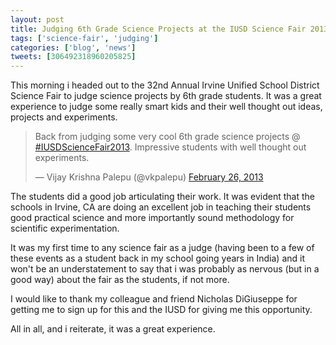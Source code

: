 ```yaml
---
layout: post
title: Judging 6th Grade Science Projects at the IUSD Science Fair 2013
tags: ['science-fair', 'judging']
categories: ['blog', 'news']
tweets: [306492318960205825]
---
```



This morning i headed out to the 32nd Annual Irvine Unified School District Science Fair to judge science projects by 6th grade students. It was a great experience to judge some really smart kids and their well thought out ideas, projects and experiments.

<blockquote class="twitter-tweet"><p>Back from judging some very cool 6th grade science projects @ <a href="https://twitter.com/search/%23IUSDScienceFair2013">#IUSDScienceFair2013</a>. Impressive students with well thought out experiments.</p>&mdash; Vijay Krishna Palepu (@vkpalepu) <a href="https://twitter.com/vkpalepu/status/306492318960205825">February 26, 2013</a></blockquote>

The students did a good job articulating their work. It was evident that the schools in Irvine, CA are doing an excellent job in teaching their students good practical science and more importantly sound methodology for scientific experimentation.

It was my first time to any science fair as a judge (having been to a few of these events as a student back in my school going years in India) and it won't be an understatement to say that i was probably as nervous (but in a good way) about the fair as the students, if not more.

I would like to thank my colleague and friend Nicholas DiGiuseppe for getting me to sign up for this and the IUSD for giving me this opportunity.

All in all, and i reiterate, it was a great experience.